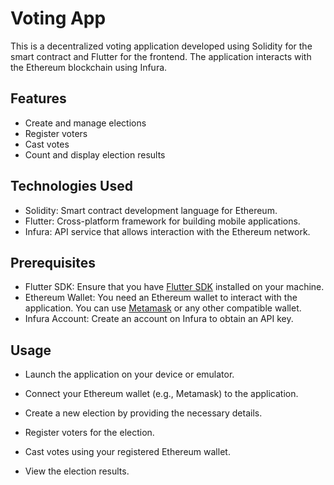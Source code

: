 # Voting App

This is a decentralized voting application developed using Solidity for the smart contract and Flutter for the frontend. The application interacts with the Ethereum blockchain using Infura.

## Features
- Create and manage elections
- Register voters
- Cast votes
- Count and display election results
## Technologies Used
- Solidity: Smart contract development language for Ethereum.
- Flutter: Cross-platform framework for building mobile applications.
- Infura: API service that allows interaction with the Ethereum network.
## Prerequisites
- Flutter SDK: Ensure that you have [Flutter SDK](https://docs.flutter.dev/) installed on your machine.
- Ethereum Wallet: You need an Ethereum wallet to interact with the application. You can use [Metamask](https://metamask.io/) or any other compatible wallet.
- Infura Account: Create an account on Infura to obtain an API key.

## Usage
- Launch the application on your device or emulator.

- Connect your Ethereum wallet (e.g., Metamask) to the application.

- Create a new election by providing the necessary details.

- Register voters for the election.

- Cast votes using your registered Ethereum wallet.

- View the election results.